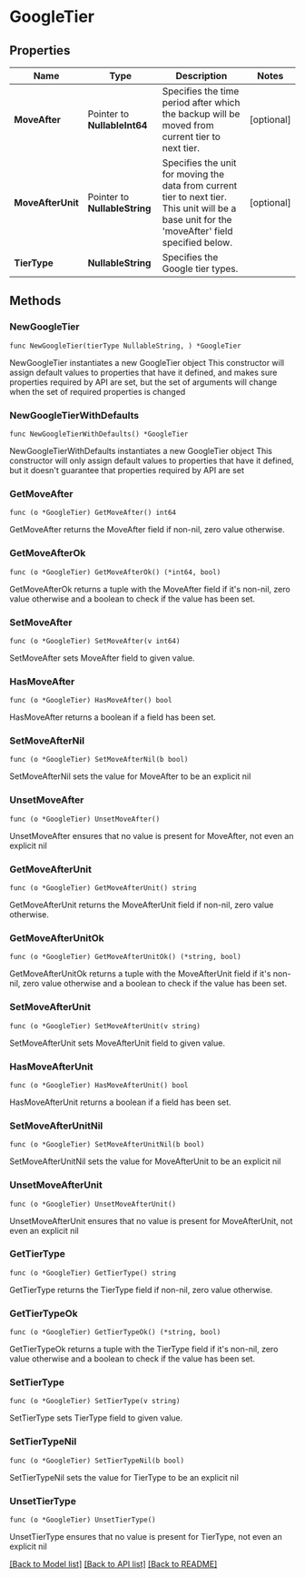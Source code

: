 # GoogleTier

## Properties

Name | Type | Description | Notes
------------ | ------------- | ------------- | -------------
**MoveAfter** | Pointer to **NullableInt64** | Specifies the time period after which the backup will be moved from current tier to next tier. | [optional] 
**MoveAfterUnit** | Pointer to **NullableString** | Specifies the unit for moving the data from current tier to next tier. This unit will be a base unit for the &#39;moveAfter&#39; field specified below. | [optional] 
**TierType** | **NullableString** | Specifies the Google tier types. | 

## Methods

### NewGoogleTier

`func NewGoogleTier(tierType NullableString, ) *GoogleTier`

NewGoogleTier instantiates a new GoogleTier object
This constructor will assign default values to properties that have it defined,
and makes sure properties required by API are set, but the set of arguments
will change when the set of required properties is changed

### NewGoogleTierWithDefaults

`func NewGoogleTierWithDefaults() *GoogleTier`

NewGoogleTierWithDefaults instantiates a new GoogleTier object
This constructor will only assign default values to properties that have it defined,
but it doesn't guarantee that properties required by API are set

### GetMoveAfter

`func (o *GoogleTier) GetMoveAfter() int64`

GetMoveAfter returns the MoveAfter field if non-nil, zero value otherwise.

### GetMoveAfterOk

`func (o *GoogleTier) GetMoveAfterOk() (*int64, bool)`

GetMoveAfterOk returns a tuple with the MoveAfter field if it's non-nil, zero value otherwise
and a boolean to check if the value has been set.

### SetMoveAfter

`func (o *GoogleTier) SetMoveAfter(v int64)`

SetMoveAfter sets MoveAfter field to given value.

### HasMoveAfter

`func (o *GoogleTier) HasMoveAfter() bool`

HasMoveAfter returns a boolean if a field has been set.

### SetMoveAfterNil

`func (o *GoogleTier) SetMoveAfterNil(b bool)`

 SetMoveAfterNil sets the value for MoveAfter to be an explicit nil

### UnsetMoveAfter
`func (o *GoogleTier) UnsetMoveAfter()`

UnsetMoveAfter ensures that no value is present for MoveAfter, not even an explicit nil
### GetMoveAfterUnit

`func (o *GoogleTier) GetMoveAfterUnit() string`

GetMoveAfterUnit returns the MoveAfterUnit field if non-nil, zero value otherwise.

### GetMoveAfterUnitOk

`func (o *GoogleTier) GetMoveAfterUnitOk() (*string, bool)`

GetMoveAfterUnitOk returns a tuple with the MoveAfterUnit field if it's non-nil, zero value otherwise
and a boolean to check if the value has been set.

### SetMoveAfterUnit

`func (o *GoogleTier) SetMoveAfterUnit(v string)`

SetMoveAfterUnit sets MoveAfterUnit field to given value.

### HasMoveAfterUnit

`func (o *GoogleTier) HasMoveAfterUnit() bool`

HasMoveAfterUnit returns a boolean if a field has been set.

### SetMoveAfterUnitNil

`func (o *GoogleTier) SetMoveAfterUnitNil(b bool)`

 SetMoveAfterUnitNil sets the value for MoveAfterUnit to be an explicit nil

### UnsetMoveAfterUnit
`func (o *GoogleTier) UnsetMoveAfterUnit()`

UnsetMoveAfterUnit ensures that no value is present for MoveAfterUnit, not even an explicit nil
### GetTierType

`func (o *GoogleTier) GetTierType() string`

GetTierType returns the TierType field if non-nil, zero value otherwise.

### GetTierTypeOk

`func (o *GoogleTier) GetTierTypeOk() (*string, bool)`

GetTierTypeOk returns a tuple with the TierType field if it's non-nil, zero value otherwise
and a boolean to check if the value has been set.

### SetTierType

`func (o *GoogleTier) SetTierType(v string)`

SetTierType sets TierType field to given value.


### SetTierTypeNil

`func (o *GoogleTier) SetTierTypeNil(b bool)`

 SetTierTypeNil sets the value for TierType to be an explicit nil

### UnsetTierType
`func (o *GoogleTier) UnsetTierType()`

UnsetTierType ensures that no value is present for TierType, not even an explicit nil

[[Back to Model list]](../README.md#documentation-for-models) [[Back to API list]](../README.md#documentation-for-api-endpoints) [[Back to README]](../README.md)


